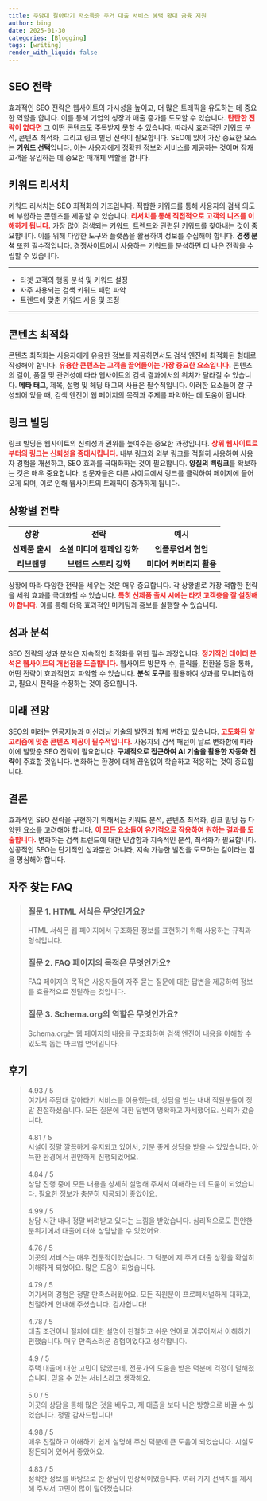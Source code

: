 ```yaml
---
title: 주담대 갈아타기 저소득층 주거 대출 서비스 혜택 확대 금융 지원
author: bing
date: 2025-01-30
categories: [Blogging]
tags: [writing]
render_with_liquid: false
---
```



<h2 id='SEO_전략'>SEO 전략</h2>

<p>효과적인 SEO 전략은 웹사이트의 가시성을 높이고, 더 많은 트래픽을 유도하는 데 중요한 역할을 합니다. 이를 통해 기업의 성장과 매출 증가를 도모할 수 있습니다. <b><span style="color: #ee2323;">탄탄한 전략이 없다면</span></b> 그 어떤 콘텐츠도 주목받지 못할 수 있습니다. 따라서 효과적인 키워드 분석, 콘텐츠 최적화, 그리고 링크 빌딩 전략이 필요합니다. SEO에 있어 가장 중요한 요소는 <b>키워드 선택</b>입니다. 이는 사용자에게 정확한 정보와 서비스를 제공하는 것이며 잠재 고객을 유입하는 데 중요한 매개체 역할을 합니다.</p>

<h2 id='키워드_리서치'>키워드 리서치</h2>

<p>키워드 리서치는 SEO 최적화의 기초입니다. 적합한 키워드를 통해 사용자의 검색 의도에 부합하는 콘텐츠를 제공할 수 있습니다. <b><span style="color: #ee2323;">리서치를 통해 직접적으로 고객의 니즈를 이해하게 됩니다.</span></b> 가장 많이 검색되는 키워드, 트렌드와 관련된 키워드를 찾아내는 것이 중요합니다. 이를 위해 다양한 도구와 플랫폼을 활용하여 정보를 수집해야 합니다. <b>경쟁 분석</b> 또한 필수적입니다. 경쟁사이트에서 사용하는 키워드를 분석하면 더 나은 전략을 수립할 수 있습니다.</p>

<hr />

<ul>
    <li>타겟 고객의 행동 분석 및 키워드 설정</li>
    <li>자주 사용되는 검색 키워드 패턴 파악</li>
    <li>트렌드에 맞춘 키워드 사용 및 조정</li>
</ul>

<hr />

<h2 id='콘텐츠_최적화'>콘텐츠 최적화</h2>

<p>콘텐츠 최적화는 사용자에게 유용한 정보를 제공하면서도 검색 엔진에 최적화된 형태로 작성해야 합니다. <b><span style="color: #ee2323;">유용한 콘텐츠는 고객을 끌어들이는 가장 중요한 요소입니다.</span></b> 콘텐츠의 길이, 품질 및 관련성에 따라 웹사이트의 검색 결과에서의 위치가 달라질 수 있습니다. <b>메타 태그</b>, 제목, 설명 및 헤딩 태그의 사용은 필수적입니다. 이러한 요소들이 잘 구성되어 있을 때, 검색 엔진이 웹 페이지의 목적과 주제를 파악하는 데 도움이 됩니다.</p>

<h2 id='링크_빌딩'>링크 빌딩</h2>

<p>링크 빌딩은 웹사이트의 신뢰성과 권위를 높여주는 중요한 과정입니다. <b><span style="color: #ee2323;">상위 웹사이트로부터의 링크는 신뢰성을 증대시킵니다.</span></b> 내부 링크와 외부 링크를 적절히 사용하여 사용자 경험을 개선하고, SEO 효과를 극대화하는 것이 필요합니다. <b>양질의 백링크</b>를 확보하는 것은 매우 중요합니다. 방문자들은 다른 사이트에서 링크를 클릭하여 페이지에 들어오게 되며, 이로 인해 웹사이트의 트래픽이 증가하게 됩니다.</p>

<h2 id='상황별_전략'>상황별 전략</h2>

<table>
    <tr>
        <td style="text-align: center; height: 17px;"><b>상황</b></td>
        <td style="text-align: center; height: 17px;"><b>전략</b></td>
        <td style="text-align: center; height: 17px;"><b>예시</b></td>
    </tr>
    <tr>
        <td style="text-align: center; height: 17px;"><b>신제품 출시</b></td>
        <td style="text-align: center; height: 17px;"><b>소셜 미디어 캠페인 강화</b></td>
        <td style="text-align: center; height: 17px;"><b>인플루언서 협업</b></td>
    </tr>
    <tr>
        <td style="text-align: center; height: 17px;"><b>리브랜딩</b></td>
        <td style="text-align: center; height: 17px;"><b>브랜드 스토리 강화</b></td>
        <td style="text-align: center; height: 17px;"><b>미디어 커버리지 활용</b></td>
    </tr>
</table>

<p>상황에 따라 다양한 전략을 세우는 것은 매우 중요합니다. 각 상황별로 가장 적합한 전략을 세워 효과를 극대화할 수 있습니다. <b><span style="color: #ee2323;">특히 신제품 출시 시에는 타겟 고객층을 잘 설정해야 합니다.</span></b> 이를 통해 더욱 효과적인 마케팅과 홍보를 실행할 수 있습니다.</p>

<h2 id='성과_분석'>성과 분석</h2>

<p>SEO 전략의 성과 분석은 지속적인 최적화를 위한 필수 과정입니다. <b><span style="color: #ee2323;">정기적인 데이터 분석은 웹사이트의 개선점을 도출합니다.</span></b> 웹사이트 방문자 수, 클릭률, 전환율 등을 통해, 어떤 전략이 효과적인지 파악할 수 있습니다. <b>분석 도구</b>를 활용하여 성과를 모니터링하고, 필요시 전략을 수정하는 것이 중요합니다.</p>

<h2 id='미래_전망'>미래 전망</h2>

<p>SEO의 미래는 인공지능과 머신러닝 기술의 발전과 함께 변하고 있습니다. <b><span style="color: #ee2323;">고도화된 알고리즘에 맞춘 콘텐츠 제공이 필수적입니다.</span></b> 사용자의 검색 패턴이 날로 변화함에 따라 이에 발맞춘 SEO 전략이 필요합니다. <b>구체적으로 접근하여 AI 기술을 활용한 자동화 전략</b>이 주효할 것입니다. 변화하는 환경에 대해 끊임없이 학습하고 적응하는 것이 중요합니다.</p>

<h2 id='결론'>결론</h2>

<p>효과적인 SEO 전략을 구현하기 위해서는 키워드 분석, 콘텐츠 최적화, 링크 빌딩 등 다양한 요소를 고려해야 합니다. <b><span style="color: #ee2323;">이 모든 요소들이 유기적으로 작용하여 원하는 결과를 도출합니다.</span></b> 변화하는 검색 트렌드에 대한 민감함과 지속적인 분석, 최적화가 필요합니다. 성공적인 SEO는 단기적인 성과뿐만 아니라, 지속 가능한 발전을 도모하는 길이라는 점을 명심해야 합니다.</p>


<h2 id='자주_찾는_FAQ'>자주 찾는 FAQ</h2>
<div itemscope="" itemtype="https://schema.org/FAQPage"> <blockquote> <div itemscope="" itemprop="mainEntity" itemtype="https://schema.org/Question"> <h3 itemprop="name">질문 1. HTML 서식은 무엇인가요?</h3> <div itemscope="" itemprop="acceptedAnswer" itemtype="https://schema.org/Answer"> <span itemprop="text"> <p>HTML 서식은 웹 페이지에서 구조화된 정보를 표현하기 위해 사용하는 규칙과 형식입니다.</p> </span> </div> </div> <div itemscope="" itemprop="mainEntity" itemtype="https://schema.org/Question"> <h3 itemprop="name">질문 2. FAQ 페이지의 목적은 무엇인가요?</h3> <div itemscope="" itemprop="acceptedAnswer" itemtype="https://schema.org/Answer"> <span itemprop="text"> <p>FAQ 페이지의 목적은 사용자들이 자주 묻는 질문에 대한 답변을 제공하여 정보를 효율적으로 전달하는 것입니다.</p> </span> </div> </div> <div itemscope="" itemprop="mainEntity" itemtype="https://schema.org/Question"> <h3 itemprop="name">질문 3. Schema.org의 역할은 무엇인가요?</h3> <div itemscope="" itemprop="acceptedAnswer" itemtype="https://schema.org/Answer"> <span itemprop="text"> <p>Schema.org는 웹 페이지의 내용을 구조화하여 검색 엔진이 내용을 이해할 수 있도록 돕는 마크업 언어입니다.</p> </span> </div> </div> </blockquote> </div>
<h2 id='후기'>후기</h2>
<div itemscope itemtype="https://schema.org/Product">
  <blockquote>
  <div itemprop="review" itemscope itemtype="https://schema.org/Review">
      <div itemprop="reviewRating" itemscope itemtype="https://schema.org/Rating"> <span itemprop="ratingValue">4.93</span> / <span itemprop="bestRating">5</span> </div>
      <span itemprop="reviewBody">여기서 주담대 갈아타기 서비스를 이용했는데, 상담을 받는 내내 직원분들이 정말 친절하셨습니다. 모든 질문에 대한 답변이 명확하고 자세했어요. 신뢰가 갔습니다.</span>
  </div>
  <br>
  <div itemprop="review" itemscope itemtype="https://schema.org/Review">
      <div itemprop="reviewRating" itemscope itemtype="https://schema.org/Rating"> <span itemprop="ratingValue">4.81</span> / <span itemprop="bestRating">5</span> </div>
      <span itemprop="reviewBody">시설이 정말 깔끔하게 유지되고 있어서, 기분 좋게 상담을 받을 수 있었습니다. 아늑한 환경에서 편안하게 진행되었어요.</span>
  </div>
  <br>
  <div itemprop="review" itemscope itemtype="https://schema.org/Review">
      <div itemprop="reviewRating" itemscope itemtype="https://schema.org/Rating"> <span itemprop="ratingValue">4.84</span> / <span itemprop="bestRating">5</span> </div>
      <span itemprop="reviewBody">상담 진행 중에 모든 내용을 상세히 설명해 주셔서 이해하는 데 도움이 되었습니다. 필요한 정보가 충분히 제공되어 좋았어요.</span>
  </div>
  <br>
  <div itemprop="review" itemscope itemtype="https://schema.org/Review">
      <div itemprop="reviewRating" itemscope itemtype="https://schema.org/Rating"> <span itemprop="ratingValue">4.99</span> / <span itemprop="bestRating">5</span> </div>
      <span itemprop="reviewBody">상담 시간 내내 정말 배려받고 있다는 느낌을 받았습니다. 심리적으로도 편안한 분위기에서 대출에 대해 상담받을 수 있었어요.</span>
  </div>
  <br>
  <div itemprop="review" itemscope itemtype="https://schema.org/Review">
      <div itemprop="reviewRating" itemscope itemtype="https://schema.org/Rating"> <span itemprop="ratingValue">4.76</span> / <span itemprop="bestRating">5</span> </div>
      <span itemprop="reviewBody">이곳의 서비스는 매우 전문적이었습니다. 그 덕분에 제 주거 대출 상황을 확실히 이해하게 되었어요. 많은 도움이 되었습니다.</span>
  </div>
  <br>
  <div itemprop="review" itemscope itemtype="https://schema.org/Review">
      <div itemprop="reviewRating" itemscope itemtype="https://schema.org/Rating"> <span itemprop="ratingValue">4.79</span> / <span itemprop="bestRating">5</span> </div>
      <span itemprop="reviewBody">여기서의 경험은 정말 만족스러웠어요. 모든 직원분이 프로페셔널하게 대하고, 친절하게 안내해 주셨습니다. 감사합니다!</span>
  </div>
  <br>
  <div itemprop="review" itemscope itemtype="https://schema.org/Review">
      <div itemprop="reviewRating" itemscope itemtype="https://schema.org/Rating"> <span itemprop="ratingValue">4.78</span> / <span itemprop="bestRating">5</span> </div>
      <span itemprop="reviewBody">대출 조건이나 절차에 대한 설명이 친절하고 쉬운 언어로 이루어져서 이해하기 편했습니다. 매우 만족스러운 경험이었다고 생각합니다.</span>
  </div>
  <br>
  <div itemprop="review" itemscope itemtype="https://schema.org/Review">
      <div itemprop="reviewRating" itemscope itemtype="https://schema.org/Rating"> <span itemprop="ratingValue">4.9</span> / <span itemprop="bestRating">5</span> </div>
      <span itemprop="reviewBody">주택 대출에 대한 고민이 많았는데, 전문가의 도움을 받은 덕분에 걱정이 덜해졌습니다. 믿을 수 있는 서비스라고 생각해요.</span>
  </div>
  <br>
  <div itemprop="review" itemscope itemtype="https://schema.org/Review">
      <div itemprop="reviewRating" itemscope itemtype="https://schema.org/Rating"> <span itemprop="ratingValue">5.0</span> / <span itemprop="bestRating">5</span> </div>
      <span itemprop="reviewBody">이곳의 상담을 통해 많은 것을 배우고, 제 대출을 보다 나은 방향으로 바꿀 수 있었습니다. 정말 감사드립니다!</span>
  </div>
  <br>
  <div itemprop="review" itemscope itemtype="https://schema.org/Review">
      <div itemprop="reviewRating" itemscope itemtype="https://schema.org/Rating"> <span itemprop="ratingValue">4.98</span> / <span itemprop="bestRating">5</span> </div>
      <span itemprop="reviewBody">매우 친절하고 이해하기 쉽게 설명해 주신 덕분에 큰 도움이 되었습니다. 시설도 정돈되어 있어서 좋았어요.</span>
  </div>
  <br>
  <div itemprop="review" itemscope itemtype="https://schema.org/Review">
      <div itemprop="reviewRating" itemscope itemtype="https://schema.org/Rating"> <span itemprop="ratingValue">4.83</span> / <span itemprop="bestRating">5</span> </div>
      <span itemprop="reviewBody">정확한 정보를 바탕으로 한 상담이 인상적이었습니다. 여러 가지 선택지를 제시해 주셔서 고민이 많이 덜어졌습니다.</span>
  </div>
  </blockquote>
</div>
